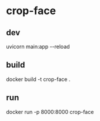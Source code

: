 # crop-face

## dev

uvicorn main:app --reload

## build

docker build -t crop-face .

## run
docker run -p 8000:8000 crop-face